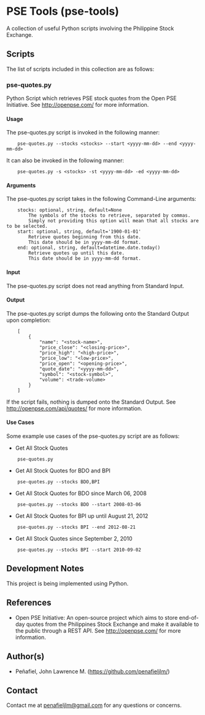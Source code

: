 # PSE Tools (pse-tools)
A collection of useful Python scripts involving the Philippine Stock Exchange.

## Scripts
The list of scripts included in this collection are as follows:

### pse-quotes.py
Python Script which retrieves PSE stock quotes from the Open PSE Initiative.
See http://openpse.com/ for more information.

#### Usage
The pse-quotes.py script is invoked in the following manner:
```
    pse-quotes.py --stocks <stocks> --start <yyyy-mm-dd> --end <yyyy-mm-dd>
```
It can also be invoked in the following manner:
```
    pse-quotes.py -s <stocks> -st <yyyy-mm-dd> -ed <yyyy-mm-dd>
```

#### Arguments
The pse-quotes.py script takes in the following Command-Line arguments:
```
    stocks: optional, string, default=None
        The symbols of the stocks to retrieve, separated by commas.
        Simply not providing this option will mean that all stocks are to be selected.
    start: optional, string, default='1900-01-01'
        Retrieve quotes beginning from this date.
        This date should be in yyyy-mm-dd format.
    end: optional, string, default=datetime.date.today()
        Retrieve quotes up until this date.
        This date should be in yyyy-mm-dd format.
```

#### Input
The pse-quotes.py script does not read anything from Standard Input.
    
#### Output
The pse-quotes.py script dumps the following onto the Standard Output upon completion:
```
    [
        {
            "name": "<stock-name>",
            "price_close": "<closing-price>",
            "price_high": "<high-price>",
            "price_low": "<low-price>",
            "price_open": "<opening-price>",
            "quote_date": "<yyyy-mm-dd>",
            "symbol": "<stock-symbol>",
            "volume": <trade-volume>
        }
    ]
```
If the script fails, nothing is dumped onto the Standard Output.
See http://openpse.com/api/quotes/ for more information.

#### Use Cases
Some example use cases of the pse-quotes.py script are as follows:

* Get All Stock Quotes
```
    pse-quotes.py
```
* Get All Stock Quotes for BDO and BPI
```
    pse-quotes.py --stocks BDO,BPI
```
* Get All Stock Quotes for BDO since March 06, 2008
```
    pse-quotes.py --stocks BDO --start 2008-03-06
```
* Get All Stock Quotes for BPI up until August 21, 2012
```
    pse-quotes.py --stocks BPI --end 2012-08-21
```
* Get All Stock Quotes since September 2, 2010
```
    pse-quotes.py --stocks BPI --start 2010-09-02
```

## Development Notes
This project is being implemented using Python.

## References
* Open PSE Initiative: An open-source project which aims to store end-of-day quotes from the Philippines Stock Exchange and make it available to the public through a REST API. See http://openpse.com/ for more information.

## Author(s)
* Peñafiel, John Lawrence M. (https://github.com/penafieljlm/)

## Contact
Contact me at penafieljlm@gmail.com for any questions or concerns.
